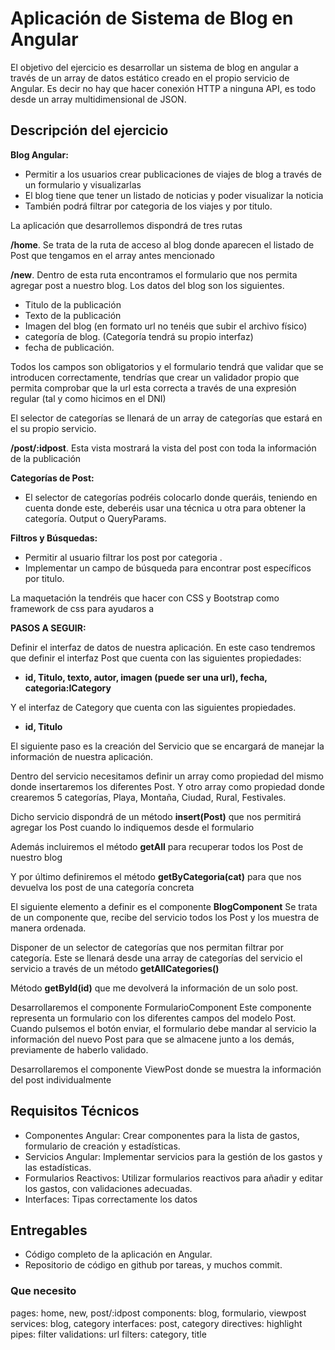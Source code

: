 # Aplicación de Sistema de Blog en Angular

El objetivo del ejercicio es desarrollar un sistema de blog en angular a través de un array de datos estático creado en el propio servicio de Angular. Es decir no hay que hacer conexión HTTP a ninguna API, es todo desde un array multidimensional de JSON.

## Descripción del ejercicio

**Blog Angular:**

- Permitir a los usuarios crear publicaciones de viajes de blog a través de un formulario y visualizarlas
- El blog tiene que tener un listado de noticias y poder visualizar la noticia
- También podrá filtrar por categoria de los viajes y por titulo.

La aplicación que desarrollemos dispondrá de tres rutas

**/home**. Se trata de la ruta de acceso al blog donde aparecen el listado de Post que tengamos en el array antes mencionado

**/new**. Dentro de esta ruta encontramos el formulario que nos permita agregar post a nuestro blog. Los datos del blog son los siguientes.

- Titulo de la publicación
- Texto de la publicación
- Imagen del blog (en formato url no tenéis que subir el archivo físico)
- categoría de blog. (Categoría tendrá su propio interfaz)
- fecha de publicación.

Todos los campos son obligatorios y el formulario tendrá que validar que se introducen correctamente, tendrías que crear un validador propio que permita comprobar que la url esta correcta a través de una expresión regular (tal y como hicimos en el DNI)

El selector de categorías se llenará de un array de categorías que estará en el su propio servicio.

**/post/:idpost**. Esta vista mostrará la vista del post con toda la información de la publicación

**Categorías de Post:**

- El selector de categorías podréis colocarlo donde queráis, teniendo en cuenta donde este, deberéis usar una técnica u otra para obtener la categoría. Output o QueryParams.

**Filtros y Búsquedas:**

- Permitir al usuario filtrar los post por categoria .
- Implementar un campo de búsqueda para encontrar post específicos por titulo.

La maquetación la tendréis que hacer con CSS y Bootstrap como framework de css para ayudaros a

**PASOS A SEGUIR:**

Definir el interfaz de datos de nuestra aplicación. En este caso tendremos que definir el interfaz Post que cuenta con las siguientes propiedades:

- **id, Titulo, texto, autor, imagen (puede ser una url), fecha, categoria:ICategory**

Y el interfaz de Category que cuenta con las siguientes propiedades.

- **id, Titulo**

El siguiente paso es la creación del Servicio que se encargará de manejar la información de nuestra aplicación.

Dentro del servicio necesitamos definir un array como propiedad del mismo donde insertaremos los diferentes Post. Y otro array como propiedad donde crearemos 5 categorías, Playa, Montaña, Ciudad, Rural, Festivales.

Dicho servicio dispondrá de un método **insert(Post)** que nos permitirá agregar los Post cuando lo indiquemos desde el formulario

Además incluiremos el método **getAll** para recuperar todos los Post de nuestro blog

Y por último definiremos el método **getByCategoria(cat)** para que nos devuelva los post de una categoría concreta

El siguiente elemento a definir es el componente **BlogComponent** Se trata de un componente que, recibe del servicio todos los Post y los muestra de manera ordenada.

Disponer de un selector de categorías que nos permitan filtrar por categoría. Este se llenará desde una array de categorías del servicio el servicio a través de un método **getAllCategories()**

Método **getById(id)** que me devolverá la información de un solo post.

Desarrollaremos el componente FormularioComponent Este componente representa un formulario con los diferentes campos del modelo Post. Cuando pulsemos el botón enviar, el formulario debe mandar al servicio la información del nuevo Post para que se almacene junto a los demás, previamente de haberlo validado.

Desarrollaremos el componente ViewPost donde se muestra la información del post individualmente

## Requisitos Técnicos

- Componentes Angular: Crear componentes para la lista de gastos, formulario de creación y estadísticas.
- Servicios Angular: Implementar servicios para la gestión de los gastos y las estadísticas.
- Formularios Reactivos: Utilizar formularios reactivos para añadir y editar los gastos, con validaciones adecuadas.
- Interfaces: Tipas correctamente los datos

## Entregables

- Código completo de la aplicación en Angular.
- Repositorio de código en github por tareas, y muchos commit.

### Que necesito

pages: home, new, post/:idpost
components: blog, formulario, viewpost
services: blog, category
interfaces: post, category
directives: highlight
pipes: filter
validations: url
filters: category, title
